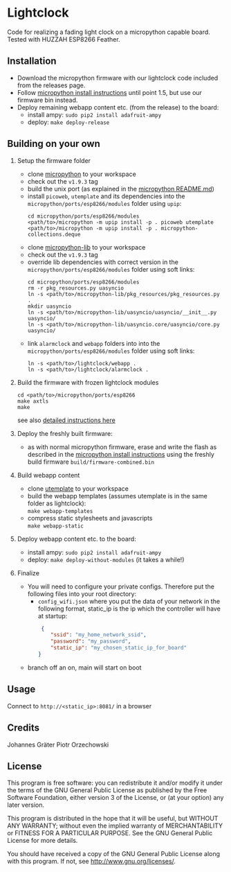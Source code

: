 # Lightclock

Code for realizing a fading light clock on a micropython capable board.
Tested with HUZZAH ESP8266 Feather.

## Installation

* Download the micropython firmware with our lightclock code included from the releases page.
* Follow [micropython install instructions](https://docs.micropython.org/en/latest/esp8266/esp8266/tutorial/intro.html) until point 1.5, but use our firmware bin instead.
* Deploy remaining webapp content etc. (from the release) to the board:
    * install ampy: `sudo pip2 install adafruit-ampy`
    * deploy: `make deploy-release`


## Building on your own

1. Setup the firmware folder
    * clone [micropython](https://github.com/micropython/micropython) to your workspace
    * check out the `v1.9.3` tag
    * build the unix port (as explained in the [micropython README.md](https://github.com/micropython/micropython/blob/master/README.md))
    * install `picoweb`, `utemplate` and its dependencies into the `micropython/ports/esp8266/modules` folder using `upip`:
      ```
      cd micropython/ports/esp8266/modules
      <path/to>/micropython -m upip install -p . picoweb utemplate
      <path/to>/micropython -m upip install -p . micropython-collections.deque
      ```
    * clone [micropython-lib](https://github.com/micropython/micropython-lib) to your workspace
    * check out the `v1.9.3` tag
    * override lib dependencies with correct version in the `micropython/ports/esp8266/modules` folder using soft links:
      ```
      cd micropython/ports/esp8266/modules
      rm -r pkg_resources.py uasyncio
      ln -s <path/to>/micropython-lib/pkg_resources/pkg_resources.py .
      mkdir uasyncio
      ln -s <path/to>/micropython-lib/uasyncio/uasyncio/__init__.py uasyncio/
      ln -s <path/to>/micropython-lib/uasyncio.core/uasyncio/core.py uasyncio/
      ```
    * link `alarmclock` and `webapp` folders into into the `micropython/ports/esp8266/modules` folder using soft links:
      ```
      ln -s <path/to>/lightclock/webapp .
      ln -s <path/to>/lightclock/alarmclock .
      ```

2. Build the firmware with frozen lightclock modules
    ```
    cd <path/to>/micropython/ports/esp8266
    make axtls
    make
    ```
    see also [detailed instructions here](https://learn.adafruit.com/micropython-basics-loading-modules/frozen-modules)

3. Deploy the freshly built firmware:
    * as with normal micropython firmware, erase and write the flash as described in the [micropython install instructions](https://docs.micropython.org/en/latest/esp8266/esp8266/tutorial/intro.html) using the freshly build firmware `build/firmware-combined.bin` 

3. Build webapp content
    * clone [utemplate](https://github.com/pfalcon/utemplate) to your workspace
    * build the webapp templates (assumes utemplate is in the same folder as lightclock):  
    `make webapp-templates`
    * compress static stylesheets and javascripts  
    `make webapp-static`

3. Deploy webapp content etc. to the board:
    * install ampy: `sudo pip2 install adafruit-ampy`
    * deploy: `make deploy-without-modules` (it takes a while!)

4. Finalize
    * You will need to configure your private configs. Therefore put the following files into your root directory:
        * `config_wifi.json` where you put the data of your network in the following format, static_ip is the ip which the controller will have at startup:
            ```json
             {
                "ssid": "my_home_network_ssid",
                "password": "my_password",
                "static_ip": "my_chosen_static_ip_for_board"
            }   
            ```
    * branch off an on, main will start on boot


## Usage

Connect to `http://<static_ip>:8081/` in a browser

## Credits

Johannes Gräter
Piotr Orzechowski

## License

This program is free software: you can redistribute it and/or modify
it under the terms of the GNU General Public License as published by
the Free Software Foundation, either version 3 of the License, or
(at your option) any later version.

This program is distributed in the hope that it will be useful,
but WITHOUT ANY WARRANTY; without even the implied warranty of
MERCHANTABILITY or FITNESS FOR A PARTICULAR PURPOSE.  See the
GNU General Public License for more details.

You should have received a copy of the GNU General Public License
along with this program.  If not, see <http://www.gnu.org/licenses/>.
